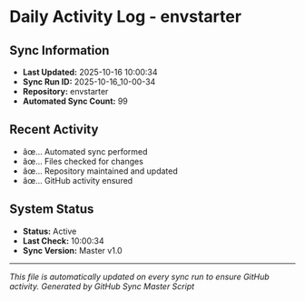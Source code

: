 ﻿# Daily Activity Log - envstarter

## Sync Information
- **Last Updated:** 2025-10-16 10:00:34
- **Sync Run ID:** 2025-10-16_10-00-34
- **Repository:** envstarter
- **Automated Sync Count:** 99

## Recent Activity
- âœ… Automated sync performed
- âœ… Files checked for changes
- âœ… Repository maintained and updated
- âœ… GitHub activity ensured

## System Status
- **Status:** Active
- **Last Check:** 10:00:34
- **Sync Version:** Master v1.0

---
*This file is automatically updated on every sync run to ensure GitHub activity.*
*Generated by GitHub Sync Master Script*
